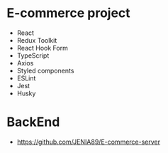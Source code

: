 # E-commerce project

- React
- Redux Toolkit
- React Hook Form
- TypeScript
- Axios
- Styled components
- ESLint
- Jest
- Husky

# BackEnd
- https://github.com/JENIA89/E-commerce-server


